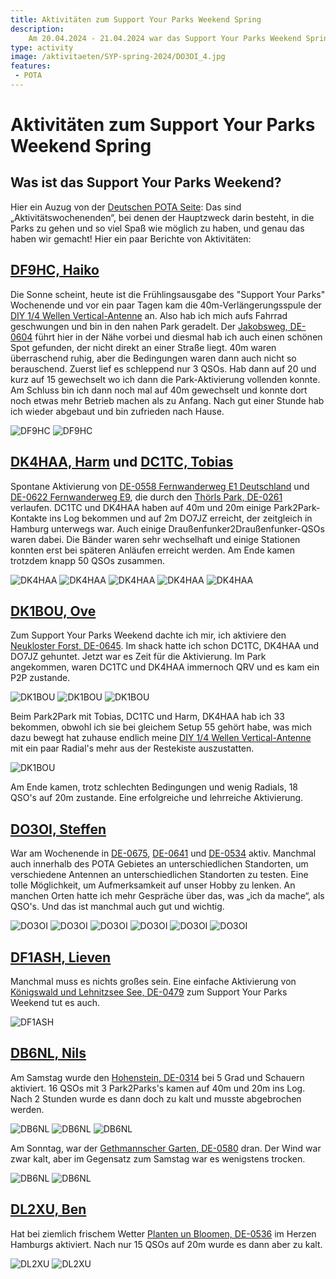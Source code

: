 ```yaml
---
title: Aktivitäten zum Support Your Parks Weekend Spring
description: 
    Am 20.04.2024 - 21.04.2024 war das Support Your Parks Weekend Spring. Das haben die Draussenfunker gemacht.
type: activity
image: /aktivitaeten/SYP-spring-2024/DO3OI_4.jpg
features:
 - POTA
---
```

# Aktivitäten zum Support Your Parks Weekend Spring

## Was ist das Support Your Parks Weekend?

Hier ein Auzug von der [Deutschen POTA Seite](https://parksontheair.de/index.php/offizielle-pota-events): Das sind „Aktivitätswochenenden“, bei denen der Hauptzweck darin besteht, in die Parks zu gehen und so viel Spaß wie möglich zu haben, und genau das haben wir gemacht! Hier ein paar Berichte von Aktivitäten:

## [DF9HC, Haiko](https://www.qrz.com/db/DF9HC)

Die Sonne scheint, heute ist die Frühlingsausgabe des "Support Your Parks" Wochenende und vor ein paar Tagen kam die 40m-Verlängerungsspule der [DIY 1/4 Wellen Vertical-Antenne](/diy/teleskop-viertelwellen-vertical.html) an. Also hab ich mich aufs Fahrrad geschwungen und bin in den nahen Park geradelt. Der [Jakobsweg, DE-0604](https://pota.app/#/park/DE-0604) führt hier in der Nähe vorbei und diesmal hab ich auch einen schönen Spot gefunden, der nicht direkt an einer Straße liegt. 40m waren überraschend ruhig, aber die Bedingungen waren dann auch nicht so berauschend. Zuerst lief es schleppend nur 3 QSOs. Hab dann auf 20 und kurz auf 15 gewechselt wo ich dann die Park-Aktivierung vollenden konnte. Am Schluss bin ich dann noch mal auf 40m gewechselt und konnte dort noch etwas mehr Betrieb machen als zu Anfang. Nach gut einer Stunde hab ich wieder abgebaut und bin zufrieden nach Hause.

![DF9HC](/aktivitaeten/SYP-Spring-2024/DF9HC_1.jpg)
![DF9HC](/aktivitaeten/SYP-Spring-2024/DF9HC_2.jpg)

## [DK4HAA, Harm](https://www.qrz.com/db/DK4HAA) und [DC1TC, Tobias](https://www.qrz.com/db/DC1TC)

Spontane Aktivierung von [DE-0558 Fernwanderweg E1 Deutschland](https://pota.app/#/park/DE-0558) und [DE-0622 Fernwanderweg E9](https://pota.app/#/park/DE-0622), die durch den [Thörls Park, DE-0261](https://pota.app/#/park/DE-0261) verlaufen. DC1TC und DK4HAA haben auf 40m und 20m einige Park2Park-Kontakte ins Log bekommen und auf 2m DO7JZ erreicht, der zeitgleich in Hamburg unterwegs war. Auch einige Draußenfunker2Draußenfunker-QSOs waren dabei. Die Bänder waren sehr wechselhaft und einige Stationen konnten erst bei späteren Anläufen erreicht werden. Am Ende kamen trotzdem knapp 50 QSOs zusammen.

![DK4HAA](/aktivitaeten/SYP-Spring-2024/DK4HAA_1.jpg)
![DK4HAA](/aktivitaeten/SYP-Spring-2024/DK4HAA_2.jpg)
![DK4HAA](/aktivitaeten/SYP-Spring-2024/DK4HAA_3.jpg)
![DK4HAA](/aktivitaeten/SYP-Spring-2024/DK4HAA_4.jpg)
![DK4HAA](/aktivitaeten/SYP-Spring-2024/DK4HAA_5.jpg)

## [DK1BOU, Ove](https://www.qrz.com/db/DK1BOU)

Zum Support Your Parks Weekend dachte ich mir, ich aktiviere den [Neukloster Forst, DE-0645](https://pota.app/#/park/DE-0645). Im shack hatte ich schon DC1TC, DK4HAA und DO7JZ gehuntet. Jetzt war es Zeit für die Aktivierung. Im Park angekommen, waren DC1TC und DK4HAA immernoch QRV und es kam ein P2P zustande.

![DK1BOU](/aktivitaeten/SYP-Spring-2024/DK1BOU_1.jpg)
![DK1BOU](/aktivitaeten/SYP-Spring-2024/DK1BOU_2.jpg)
![DK1BOU](/aktivitaeten/SYP-Spring-2024/DK1BOU_3.jpg)

Beim Park2Park mit Tobias, DC1TC und Harm, DK4HAA hab ich 33 bekommen, obwohl ich sie bei gleichem Setup 55 gehört habe, was mich dazu bewegt hat zuhause endlich meine [DIY 1/4 Wellen Vertical-Antenne](/diy/teleskop-viertelwellen-vertical.html) mit ein paar Radial's mehr aus der Restekiste auszustatten.

![DK1BOU](/aktivitaeten/SYP-Spring-2024/DK1BOU_4.jpg)

Am Ende kamen, trotz schlechten Bedingungen und wenig Radials, 18 QSO's auf 20m zustande. Eine erfolgreiche und lehrreiche Aktivierung.

## [DO3OI, Steffen](https://www.qrz.com/db/DO3OI)

War am Wochenende in [DE-0675](https://pota.app/#/park/DE-0675), [DE-0641](https://pota.app/#/park/DE-0641) und [DE-0534](https://pota.app/#/park/DE-0534) aktiv. Manchmal auch innerhalb des POTA Gebietes an unterschiedlichen Standorten, um verschiedene Antennen an unterschiedlichen Standorten zu testen. Eine tolle Möglichkeit, um Aufmerksamkeit auf unser Hobby zu lenken. An manchen Orten hatte ich mehr Gespräche über das, was „ich da mache“, als QSO's. Und das ist manchmal auch gut und wichtig.

![DO3OI](/aktivitaeten/SYP-Spring-2024/DO3OI_1.jpg)
![DO3OI](/aktivitaeten/SYP-Spring-2024/DO3OI_2.jpg)
![DO3OI](/aktivitaeten/SYP-Spring-2024/DO3OI_3.jpg)
![DO3OI](/aktivitaeten/SYP-Spring-2024/DO3OI_4.jpg)
![DO3OI](/aktivitaeten/SYP-Spring-2024/DO3OI_5.jpg)
![DO3OI](/aktivitaeten/SYP-Spring-2024/DO3OI_6.jpg)

## [DF1ASH, Lieven](https://www.qrz.com/db/DF1ASH)

Manchmal muss es nichts großes sein. Eine einfache Aktivierung von [Königswald und Lehnitzsee See, DE-0479](https://pota.app/#/park/DE-0479) zum Support Your Parks Weekend tut es auch.

![DF1ASH](/aktivitaeten/SYP-Spring-2024/DF1ASH.jpg)

## [DB6NL, Nils](https://www.qrz.com/db/DB6NL)

Am Samstag wurde den [Hohenstein, DE-0314](https://pota.app/#/park/DE-0314) bei 5 Grad und Schauern aktiviert. 16 QSOs mit 3 Park2Parks's kamen auf 40m und 20m ins Log. Nach 2 Stunden wurde es dann doch zu kalt und musste abgebrochen werden.

![DB6NL](/aktivitaeten/SYP-Spring-2024/DB6NL_1.jpg)
![DB6NL](/aktivitaeten/SYP-Spring-2024/DB6NL_2.jpg)
![DB6NL](/aktivitaeten/SYP-Spring-2024/DB6NL_3.jpg)

Am Sonntag, war der [Gethmannscher Garten, DE-0580](https://pota.app/#/park/DE-0580) dran. Der Wind war zwar kalt, aber im Gegensatz zum Samstag war es wenigstens trocken.

![DB6NL](/aktivitaeten/SYP-Spring-2024/DB6NL_4.jpg)
![DB6NL](/aktivitaeten/SYP-Spring-2024/DB6NL_5.jpg)

## [DL2XU, Ben](https://www.qrz.com/db/DL2XU)

Hat bei ziemlich frischem Wetter [Planten un Bloomen, DE-0536](https://pota.app/#/park/DE-0536) im Herzen Hamburgs aktiviert. Nach nur 15 QSOs auf 20m wurde es dann aber zu kalt.

![DL2XU](/aktivitaeten/SYP-Spring-2024/DL2XU_1.jpg)
![DL2XU](/aktivitaeten/SYP-Spring-2024/DL2XU_2.jpg)
